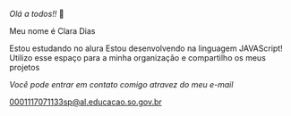 *Olá a todos!!* 👋

Meu nome é Clara Dias 

Estou estudando no alura
Estou desenvolvendo na linguagem JAVAScript!
Utilizo esse espaço para a minha organização e compartilho os meus projetos

*Você pode entrar em contato comigo atravez do meu e-mail*

0001117071133sp@al.educacao.so.gov.br


